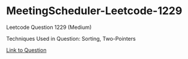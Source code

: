 # MeetingScheduler-Leetcode-1229

Leetcode Question 1229 (Medium)

Techniques Used in Question:
Sorting, Two-Pointers

[Link to Question](https://leetcode.com/problems/meeting-scheduler/)
